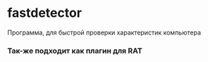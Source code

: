 # fastdetector
Программа, для быстрой проверки характеристик компьютера
### Так-же подходит как плагин для RAT
